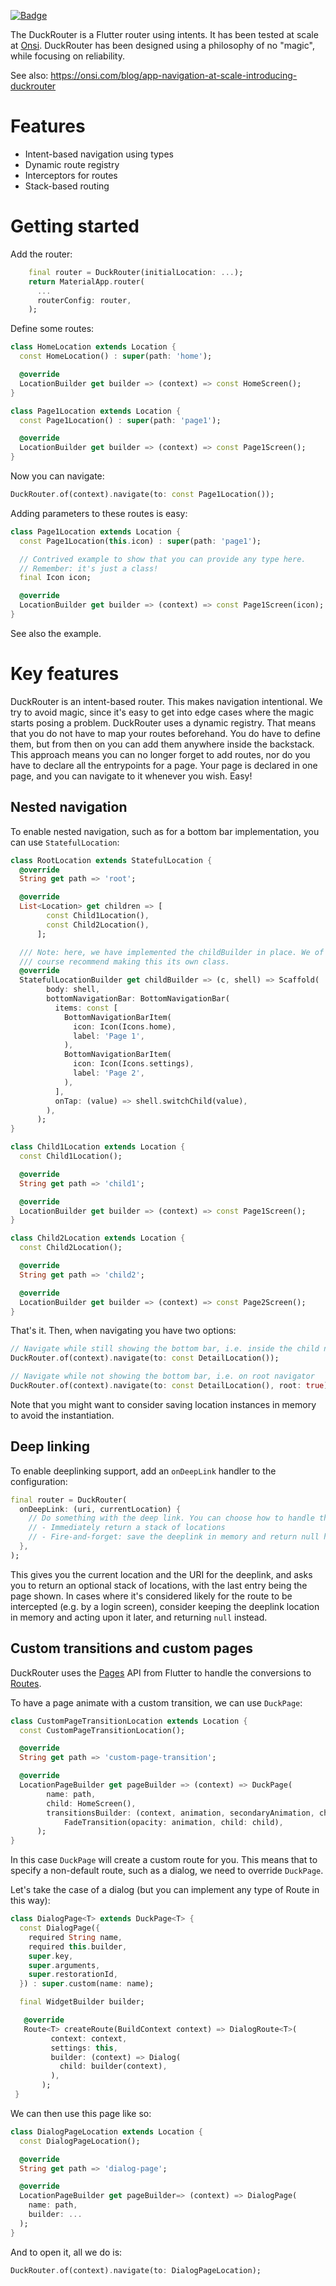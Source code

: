 [![Badge](https://img.shields.io/pub/v/duck_router.svg)](https://pub.dev/packages/duck_router)

The DuckRouter is a Flutter router using intents. It has been tested at scale at [Onsi](https://onsi.com/). DuckRouter has been designed using a philosophy of no "magic", while focusing on reliability.

See also: https://onsi.com/blog/app-navigation-at-scale-introducing-duckrouter

# Features

- Intent-based navigation using types
- Dynamic route registry
- Interceptors for routes
- Stack-based routing

# Getting started

Add the router:

```dart
    final router = DuckRouter(initialLocation: ...);
    return MaterialApp.router(
      ...
      routerConfig: router,
    );
```

Define some routes:

```dart
class HomeLocation extends Location {
  const HomeLocation() : super(path: 'home');

  @override
  LocationBuilder get builder => (context) => const HomeScreen();
}

class Page1Location extends Location {
  const Page1Location() : super(path: 'page1');

  @override
  LocationBuilder get builder => (context) => const Page1Screen();
}
```

Now you can navigate:

```dart
DuckRouter.of(context).navigate(to: const Page1Location());
```

Adding parameters to these routes is easy:

```dart
class Page1Location extends Location {
  const Page1Location(this.icon) : super(path: 'page1');

  // Contrived example to show that you can provide any type here.
  // Remember: it's just a class!
  final Icon icon;

  @override
  LocationBuilder get builder => (context) => const Page1Screen(icon);
}
```

See also the example.

# Key features

DuckRouter is an intent-based router. This makes navigation intentional. We try to avoid magic, since it's easy to get into edge cases where the magic starts posing a problem. DuckRouter uses a dynamic registry. That means that you do not have to map your routes beforehand. You do have to define them, but from then on you can add them anywhere inside the backstack. This approach means you can no longer forget to add routes, nor do you have to declare all the entrypoints for a page. Your page is declared in one page, and you can navigate to it whenever you wish. Easy!

## Nested navigation

To enable nested navigation, such as for a bottom bar implementation, you can use `StatefulLocation`:

```dart
class RootLocation extends StatefulLocation {
  @override
  String get path => 'root';

  @override
  List<Location> get children => [
        const Child1Location(),
        const Child2Location(),
      ];

  /// Note: here, we have implemented the childBuilder in place. We of
  /// course recommend making this its own class.
  @override
  StatefulLocationBuilder get childBuilder => (c, shell) => Scaffold(
        body: shell,
        bottomNavigationBar: BottomNavigationBar(
          items: const [
            BottomNavigationBarItem(
              icon: Icon(Icons.home),
              label: 'Page 1',
            ),
            BottomNavigationBarItem(
              icon: Icon(Icons.settings),
              label: 'Page 2',
            ),
          ],
          onTap: (value) => shell.switchChild(value),
        ),
      );
}

class Child1Location extends Location {
  const Child1Location();

  @override
  String get path => 'child1';

  @override
  LocationBuilder get builder => (context) => const Page1Screen();
}

class Child2Location extends Location {
  const Child2Location();

  @override
  String get path => 'child2';

  @override
  LocationBuilder get builder => (context) => const Page2Screen();
}
```

That's it. Then, when navigating you have two options:

```dart
// Navigate while still showing the bottom bar, i.e. inside the child navigator
DuckRouter.of(context).navigate(to: const DetailLocation());

// Navigate while not showing the bottom bar, i.e. on root navigator
DuckRouter.of(context).navigate(to: const DetailLocation(), root: true);
```

Note that you might want to consider saving location instances in memory to avoid the instantiation.

## Deep linking

To enable deeplinking support, add an `onDeepLink` handler to the configuration:

```dart
final router = DuckRouter(
  onDeepLink: (uri, currentLocation) {
    // Do something with the deep link. You can choose how to handle the deeplink:
    // - Immediately return a stack of locations
    // - Fire-and-forget: save the deeplink in memory and return null here, so you can act upon it later in your own service.
  },
);
```

This gives you the current location and the URI for the deeplink, and asks you to return an optional stack of locations, with the last entry being the page shown. In cases where it's considered likely for the route to be intercepted (e.g. by a login screen), consider keeping the deeplink location in memory and acting upon it later, and returning `null` instead.

## Custom transitions and custom pages

DuckRouter uses the [Pages](https://api.flutter.dev/flutter/widgets/Page-class.html) API from Flutter to handle the conversions to [Routes](https://api.flutter.dev/flutter/widgets/Route-class.html).

To have a page animate with a custom transition, we can use `DuckPage`:

```dart
class CustomPageTransitionLocation extends Location {
  const CustomPageTransitionLocation();

  @override
  String get path => 'custom-page-transition';

  @override
  LocationPageBuilder get pageBuilder => (context) => DuckPage(
        name: path,
        child: HomeScreen(),
        transitionsBuilder: (context, animation, secondaryAnimation, child) =>
            FadeTransition(opacity: animation, child: child),
      );
}
```

In this case `DuckPage` will create a custom route for you. This means that to specify a non-default route, such as a dialog, we need to override `DuckPage`.

Let's take the case of a dialog (but you can implement any type of Route in this way):

```dart
class DialogPage<T> extends DuckPage<T> {
  const DialogPage({
    required String name,
    required this.builder,
    super.key,
    super.arguments,
    super.restorationId,
  }) : super.custom(name: name);

  final WidgetBuilder builder;

   @override
   Route<T> createRoute(BuildContext context) => DialogRoute<T>(
         context: context,
         settings: this,
         builder: (context) => Dialog(
           child: builder(context),
         ),
       );
 }
```

We can then use this page like so:

```dart
class DialogPageLocation extends Location {
  const DialogPageLocation();

  @override
  String get path => 'dialog-page';

  @override
  LocationPageBuilder get pageBuilder=> (context) => DialogPage(
    name: path,
    builder: ...
  );
}
```

And to open it, all we do is:

```dart
DuckRouter.of(context).navigate(to: DialogPageLocation);
```
